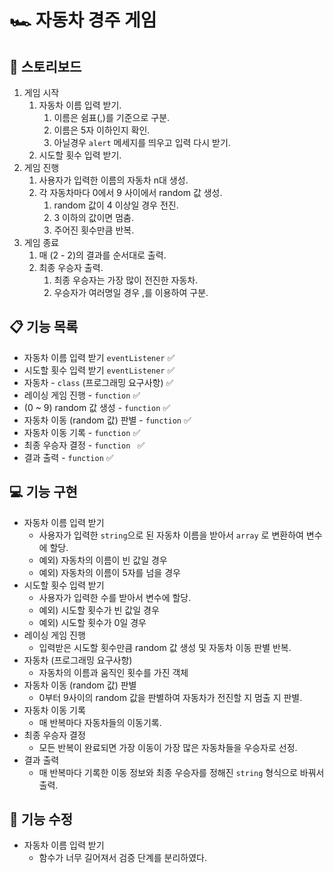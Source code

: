 # 🏎️ 자동차 경주 게임
## 📝 스토리보드

1. 게임 시작
	1. 자동차 이름 입력 받기.
		1. 이름은 쉼표(,)를 기준으로 구분.
		2. 이름은 5자 이하인지 확인.
		3. 아닐경우 `alert` 메세지를 띄우고 입력 다시 받기. 
	2. 시도할 횟수 입력 받기.
2. 게임 진행
	1. 사용자가 입력한 이름의 자동차 n대 생성.
	2. 각 자동차마다 0에서 9 사이에서 random 값 생성.
		1. random 값이 4 이상일 경우 전진.
		2. 3 이하의 값이면 멈춤.
		3. 주어진 횟수만큼 반복.
3. 게임 종료
	1.  매 (2 - 2)의 결과를 순서대로 출력.
	2.  최종 우승자 출력.
		1.  최종 우승자는 가장 많이 전진한 자동차.
		2.  우승자가 여러명일 경우 ,를 이용하여 구분.

## 📋  기능 목록

* 자동차 이름 입력 받기 `eventListener` ✅
* 시도할 횟수 입력 받기  `eventListener` ✅
* 자동차 - `class` (프로그래밍 요구사항) ✅
* 레이싱 게임 진행 - `function` ✅
* (0 ~ 9) random 값 생성 - `function` ✅
* 자동차 이동 (random 값) 판별 - `function` ✅
* 자동차 이동 기록 - `function` ✅
* 최종 우승자 결정 - `function ` ✅
* 결과 출력 - `function` ✅

## 💻  기능  구현

- 자동차 이름 입력 받기
  - 사용자가 입력한 `string`으로 된 자동차 이름을 받아서 `array` 로 변환하여 변수에 할당.
  - 예외) 자동차의 이름이 빈 값일 경우 
  - 예외) 자동차의 이름이 5자를 넘을 경우 
- 시도할 횟수 입력 받기
  - 사용자가 입력한 수를 받아서 변수에 할당.
  - 예외) 시도할 횟수가 빈 값일 경우
  - 예외) 시도할 횟수가 0일 경우
- 레이싱 게임 진행
  - 입력받은 시도할 횟수만큼 random 값 생성 및 자동차 이동 판별 반복.
- 자동차 (프로그래밍 요구사항)
  - 자동차의 이름과 움직인 횟수를 가진 객체
- 자동차 이동 (random 값) 판별
  - 0부터 9사이의 random 값을 판별하여 자동차가 전진할 지 멈출 지 판별.
- 자동차 이동 기록
  - 매 반복마다 자동차들의 이동기록.
- 최종 우승자 결정
  - 모든 반복이 완료되면 가장 이동이 가장 많은 자동차들을 우승자로 선정.
- 결과 출력
  - 매 반복마다 기록한 이동 정보와 최종 우승자를 정해진 `string` 형식으로 바꿔서 출력.

## 🔨 기능 수정

- 자동차 이름 입력 받기
  - 함수가 너무 길어져서 검증 단계를 분리하였다.